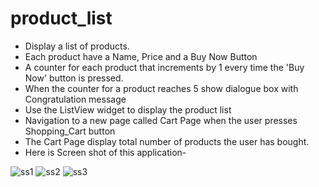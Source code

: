 # product_list
 * Display a list of products.
 * Each product have a Name, Price and a Buy Now Button
 * A counter for each product that increments by 1 every time the 'Buy Now' button is pressed.
 * When the counter for a product reaches 5 show dialogue box with Congratulation message
 * Use the ListView widget to display the product list
 * Navigation to a new page called Cart Page when the user presses Shopping_Cart button
 * The Cart Page display total number of products the user has bought.
 * Here is Screen shot of this application-

![ss1](https://github.com/mahamudhasan0/Product_list/assets/72403684/d6f7d6d2-a7e3-4933-90af-096d75605097)
![ss2](https://github.com/mahamudhasan0/Product_list/assets/72403684/58eeacc9-2418-4324-9704-1c2fa8a9682a)
![ss3](https://github.com/mahamudhasan0/Product_list/assets/72403684/7e8598f3-1b32-4577-986f-5e99091e9ce9)
